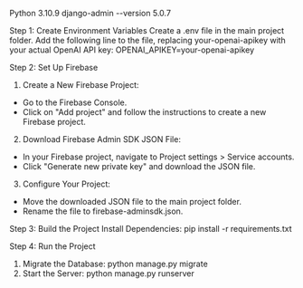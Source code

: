 Python 3.10.9
django-admin --version 5.0.7

Step 1: Create Environment Variables
Create a .env file in the main project folder.
Add the following line to the file, replacing your-openai-apikey with your actual OpenAI API key:
OPENAI_APIKEY=your-openai-apikey

Step 2: Set Up Firebase
1. Create a New Firebase Project:
  - Go to the Firebase Console.
  - Click on "Add project" and follow the instructions to create a new Firebase project.
2. Download Firebase Admin SDK JSON File:
  - In your Firebase project, navigate to Project settings > Service accounts.
  - Click "Generate new private key" and download the JSON file.
3. Configure Your Project:
  - Move the downloaded JSON file to the main project folder.
  - Rename the file to firebase-adminsdk.json.

Step 3: Build the Project
Install Dependencies:
pip install -r requirements.txt

Step 4: Run the Project
1. Migrate the Database:
python manage.py migrate
2. Start the Server:
python manage.py runserver





